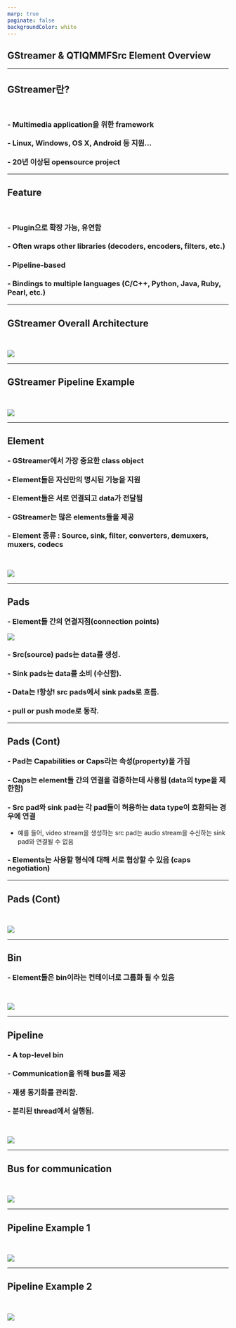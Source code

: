 ```yaml
---
marp: true
paginate: false
backgroundColor: white
---
```


<style>
h1 {
  font-size:  1.9rem;
}
h3 {
  line-height: 1.2
}
</style>

<!--
theme: default
class: lead
-->

## GStreamer & QTIQMMFSrc Element Overview

---

## GStreamer란?

<br>

### - Multimedia application을 위한 framework
### - Linux, Windows, OS X, Android 등 지원...
### - 20년 이상된 opensource project

---
 
## Feature

<br>

### - Plugin으로 확장 가능, 유연함
### - Often wraps other libraries (decoders, encoders, filters, etc.)
### - Pipeline-based
### - Bindings to multiple languages (C/C++, Python, Java, Ruby, Pearl, etc.)

---

## GStreamer Overall Architecture

<br>

![](gstreamer-overview.png)

---

## GStreamer Pipeline Example

<br>

![](gstreamer-pipeline.png)

---

## Element

### - GStreamer에서 가장 중요한 class object
### - Element들은 자신만의 명시된 기능을 지원
### - Element들은 서로 연결되고 data가 전달됨
### - GStreamer는 많은 elements들을 제공
### - Element 종류 : Source, sink, filter, converters, demuxers, muxers, codecs

<br>

![](gstreamer-elements.png)

---

## Pads

### - Element들 간의 연결지점(connection points)
![](gstreamer-pads.png)
### - Src(source) pads는 data를 생성.
### - Sink pads는 data를 소비 (수신함).
### - Data는 !항상! src pads에서 sink pads로 흐름.
### - pull or push mode로 동작.

---

## Pads (Cont)

### - Pad는 Capabilities or Caps라는 속성(property)을 가짐
### - Caps는 element들 간의 연결을 검증하는데 사용됨 (data의 type을 제한함)
### - Src pad와 sink pad는 각 pad들이 허용하는 data type이 호환되는 경우에 연결
- 예를 들어, video stream을 생성하는 src pad는 audio stream을 수신하는 sink pad와 연결될 수 없음
### - Elements는 사용할 형식에 대해 서로 협상할 수 있음 (caps negotiation)

---

## Pads (Cont)

<br>

![](gstreamer-pads-2.png)

---

## Bin


### - Element들은 bin이라는 컨테이너로 그룹화 될 수 있음

<br>

![](gstreamer-bin.png)

---

## Pipeline


### - A top-level bin
### - Communication을 위해 bus를 제공
### - 재생 동기화를 관리함.
### - 분리된 thread에서 실행됨.

<br>

![](gstreamer-pipeline-2.png)

---

## Bus for communication

<br>

![](gstreamer-bus.png)

---

## Pipeline Example 1

<br>

![](gstreamer-pipeline-ex1.png)

---

## Pipeline Example 2

<br>

![](gstreamer-pipeline-ex2.png)
